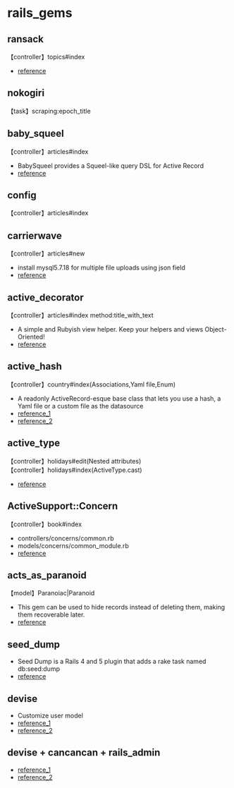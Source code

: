 # rails_gems

## ransack

【controller】topics#index  
* [reference](http://qiita.com/LuckOfWise/items/e020e896e71d47d0c6a4)  

## nokogiri

【task】scraping:epoch_title

## baby_squeel

【controller】articles#index     
* BabySqueel provides a Squeel-like query DSL for Active Record  
* [reference](https://github.com/rzane/baby_squeel)  

## config

【controller】articles#index

## carrierwave

【controller】articles#new  
* install mysql5.7.18 for multiple file uploads using json field
* [reference](https://github.com/carrierwaveuploader/carrierwave)

## active_decorator

【controller】articles#index method:title_with_text  
* A simple and Rubyish view helper. Keep your helpers and views Object-Oriented!  
* [reference](https://github.com/amatsuda/active_decorator)

## active_hash 

【controller】country#index(Associations,Yaml file,Enum)  
* A readonly ActiveRecord-esque base class that lets you use a hash, a Yaml file or a custom file as the datasource   
* [reference_1](http://kotatu.org/blog/2014/10/09/active-hash-gem/)   
* [reference_2](https://github.com/zilkey/active_hash)  

## active_type

【controller】holidays#edit(Nested attributes)   
【controller】holidays#index(ActiveType.cast)  
* [reference](https://github.com/makandra/active_type)

## ActiveSupport::Concern

【controller】book#index  
* controllers/concerns/common.rb    
* models/concerns/common_module.rb
* [reference](http://qiita.com/shizuma/items/ae6ecb85615f74444693)  

## acts_as_paranoid

【model】Paranoiac|Paranoid  
* This gem can be used to hide records instead of deleting them, making them recoverable later.  
* [reference](https://github.com/ActsAsParanoid/acts_as_paranoid)  

## seed_dump

* Seed Dump is a Rails 4 and 5 plugin that adds a rake task named db:seed:dump
* [reference](https://github.com/rroblak/seed_dump)  

## devise

* Customize user model
* [reference_1](http://qiita.com/Salinger/items/873e3c667462746ae707)
* [reference_2](http://ruby-rails.hatenadiary.com/entry/20140804/1407168000)

## devise + cancancan + rails_admin

* [reference_1](http://mdsgn.me/ruby-on-rails/cancancan%E3%81%A8rails_admin/)
* [reference_2](http://d.hatena.ne.jp/htz/20140718/1405690417)
